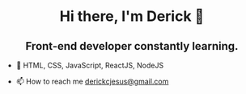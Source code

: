 <h1 align="center">Hi there, I'm Derick 👋 </h1>
<h2 align="center">Front-end developer constantly learning.</h2>


- :rocket: HTML, CSS, JavaScript, ReactJS, NodeJS

- 📫 How to reach me derickcjesus@gmail.com

